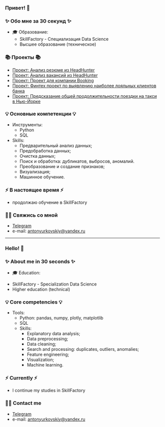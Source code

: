 
### Привет! 👋

### ✨ Обо мне за 30 секунд ✨ 
* 🎓 Образование:
  - SkillFactory - Специализация Data Science
  - Высшее образование (техническое)

### 📚 Проекты 📚

* [Проект: Анализ резюме из HeadHunter](https://github.com/AntonYurkovskiy/Project_1_hhVacancyAnalysis)
* [Проект: Анализ вакансий из HeadHunter](https://github.com/AntonYurkovskiy/Project_2_SQL_hh_analiysis)
* [Проект: Проект для компании Booking](https://github.com/AntonYurkovskiy/Project_3_EDA_FE_BookingHotelsRating)
* [Проект: Финтех проект  по выявлению наиболее лояльных клиентов банка](https://github.com/AntonYurkovskiy/Project_4_ML_BankDeposits)
* [Проект: Предсказание общей продолжительности поездки на такси в Нью-Йорке](https://github.com/AntonYurkovskiy/Project_5_NY_City_Taxi_Trip_Duration)
  

### 💡 Основные компетенции 💡
- Инструменты:
    * Python
    * SQL
- Skills: 
    * Предварительный анализ данных;
    * Предобработка данных;
    * Очистка данных;
    * Поиск и обработка: дубликатов, выбросов, аномалий.
    * Преобразование и создание признаков;
    * Визуализация;
    * Машинное обучение.

### ⚡️ В настоящее время ⚡️
- продолжаю обучение в SkillFactory
### 🙌🏻 Свяжись со мной
- [Telegram](https://t.me/YuAntonYu)
- e-mail: antonyurkovskiy@yandex.ru

---

### Hello! 👋

### ✨ About me in 30 seconds ✨ 
* 🎓 Education:
 - SkillFactory - Specialization Data Science
 - Higher education (technical)
### 💡 Core competencies 💡
- Tools:
    * Python: pandas, numpy, plotly, matplotlib
    * SQL
  - Skills:
    * Explanatory data analysis;
    * Data preprocessing;
    * Data cleaning;
    * Search and processing: duplicates, outliers, anomalies;
    * Feature engineering;
    * Visualization;
    * Machine learning.
### ⚡️ Currently ⚡️
- I continue my studies in SkillFactory
### 🙌🏻 Contact me
- [Telegram](https://t.me/+79114966553)
- e-mail: antonyurkovskiy@yandex.ru
